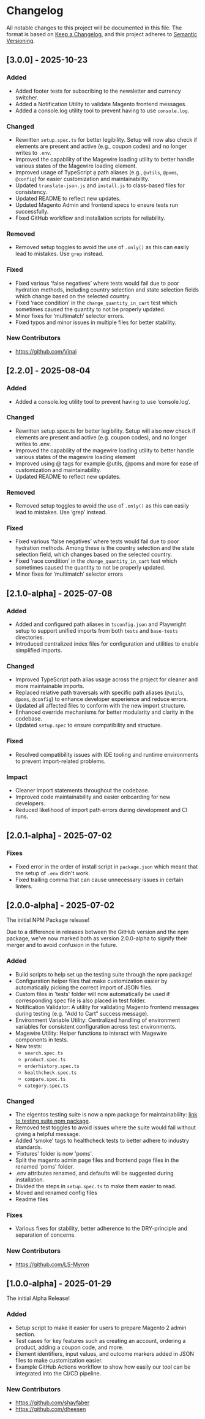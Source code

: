 # Changelog

All notable changes to this project will be documented in this file.
The format is based on [Keep a Changelog](https://keepachangelog.com/en/1.1.0/), and this project adheres to [Semantic Versioning](https://semver.org/spec/v2.0.0.html).

## [3.0.0] - 2025-10-23

### Added
- Added footer tests for subscribing to the newsletter and currency switcher.
- Added a Notification Utility to validate Magento frontend messages.
- Added a console.log utility tool to prevent having to use `console.log`.

### Changed
- Rewritten `setup.spec.ts` for better legibility. Setup will now also check if elements are present and active (e.g., coupon codes) and no longer writes to `.env`.
- Improved the capability of the Magewire loading utility to better handle various states of the Magewire loading element.
- Improved usage of TypeScript `@` path aliases (e.g., `@utils`, `@poms`, `@config`) for easier customization and maintainability.
- Updated `translate-json.js` and `install.js` to class-based files for consistency.
- Updated README to reflect new updates.
- Updated Magento Admin and frontend specs to ensure tests run successfully.
- Fixed GitHub workflow and installation scripts for reliability.

### Removed
- Removed setup toggles to avoid the use of `.only()` as this can easily lead to mistakes. Use `grep` instead.

### Fixed
- Fixed various ‘false negatives’ where tests would fail due to poor hydration methods, including country selection and state selection fields which change based on the selected country.
- Fixed ‘race condition’ in the `change_quantity_in_cart` test which sometimes caused the quantity to not be properly updated.
- Minor fixes for ‘multimatch’ selector errors.
- Fixed typos and minor issues in multiple files for better stability.

### New Contributors
- https://github.com/Vinai

## [2.2.0] - 2025-08-04

### Added
- Added a console.log utility tool to prevent having to use ‘console.log’.


### Changed
- Rewritten setup.spec.ts for better legibility. Setup will also now check if elements are present and active (e.g. coupon codes), and no longer writes to .env.
- Improved the capability of the magewire loading utility to better handle various states of the magewire loading element 
- Improved using @ tags for example @utils, @poms and more for ease of customization and maintainability.
- Updated README to reflect new updates.


### Removed
- Removed setup toggles to avoid the use of `.only()` as this can easily lead to mistakes. Use ‘grep’ instead.

### Fixed
- Fixed various ‘false negatives’ where tests would fail due to poor hydration methods. Among these is the country selection and the state selection field, which changes based on the selected country.
- Fixed ‘race condition’ in the `change_quantity_in_cart` test which sometimes caused the quantity to not be properly updated.
- Minor fixes for ‘multimatch’ selector errors

## [2.1.0-alpha] - 2025-07-08

### Added
- Added and configured path aliases in `tsconfig.json` and Playwright setup to support unified imports from both `tests` and `base-tests` directories.
- Introduced centralized index files for configuration and utilities to enable simplified imports.

### Changed
- Improved TypeScript path alias usage across the project for cleaner and more maintainable imports.
- Replaced relative path traversals with specific path aliases (`@utils`, `@poms`, `@config`) to enhance developer experience and reduce errors.
- Updated all affected files to conform with the new import structure.
- Enhanced override mechanisms for better modularity and clarity in the codebase.
- Updated `setup.spec` to ensure compatibility and structure.

### Fixed
- Resolved compatibility issues with IDE tooling and runtime environments to prevent import-related problems.

### Impact
- Cleaner import statements throughout the codebase.
- Improved code maintainability and easier onboarding for new developers.
- Reduced likelihood of import path errors during development and CI runs.

## [2.0.1-alpha] - 2025-07-02

### Fixes
- Fixed error in the order of install script in `package.json` which meant that the setup of `.env` didn't work.
- Fixed trailing comma that can cause unnecessary issues in certain linters.

## [2.0.0-alpha] - 2025-07-02
The initial NPM Package release!

Due to a difference in releases between the GitHub version and the npm package, we've now marked both as version 2.0.0-alpha to signify their merger and to avoid confusion in the future.

### Added

- Build scripts to help set up the testing suite through the npm package!
- Configuration helper files that make customization easier by automatically picking the correct import of JSON files.
- Custom files in 'tests' folder will now automatically be used if corresponding spec file is also placed in test folder.
- Notification Validator: A utility for validating Magento frontend messages during testing (e.g. "Add to Cart" success message).
- Environment Variable Utility: Centralized handling of environment variables for consistent configuration across test environments.
- Magewire Utility: Helper functions to interact with Magewire components in tests.
- New tests:
  - `search.spec.ts`
  - `product.spec.ts`
  - `orderhistory.spec.ts`
  - `healthcheck.spec.ts`
  - `compare.spec.ts`
  - `category.spec.ts`

### Changed

- The elgentos testing suite is now a npm package for maintainability: [link to testing suite npm package](https://www.npmjs.com/package/@elgentos/magento2-playwright).
- Removed test toggles to avoid issues where the suite would fail without giving a helpful message.
- Added 'smoke' tags to healthcheck tests to better adhere to industry standards.
- 'Fixtures' folder is now 'poms'.
- Split the magento admin page files and frontend page files in the renamed 'poms' folder.
- .env attributes renamed, and defaults will be suggested during installation.
- Divided the steps in `setup.spec.ts` to make them easier to read.
- Moved and renamed config files
- Readme files

### Fixes

- Various fixes for stability, better adherence to the DRY-principle and separation of concerns.

### New Contributors
- https://github.com/LS-Myron

## [1.0.0-alpha] - 2025-01-29
The initial Alpha Release!

### Added

- Setup script to make it easier for users to prepare Magento 2 admin section.
- Test cases for key features such as creating an account, ordering a product,  adding a coupon code, and more.
- Element identifiers, input values, and outcome markers added in JSON files to make customization easier.
- Example GitHub Actions workflow to show how easily our tool can be integrated into the CI/CD pipeline.

### New Contributors
- https://github.com/shayfaber
- https://github.com/dheesen